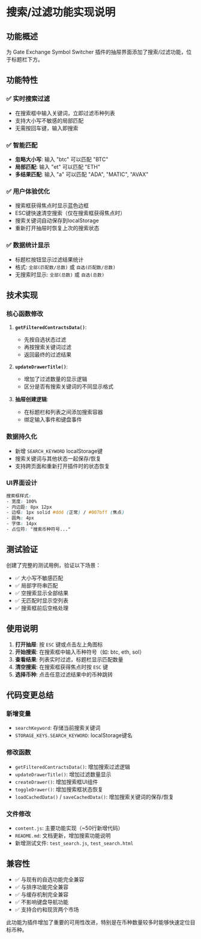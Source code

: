 # 搜索/过滤功能实现说明

## 功能概述

为 Gate Exchange Symbol Switcher 插件的抽屉界面添加了搜索/过滤功能，位于标题栏下方。

## 功能特性

### ✅ 实时搜索过滤
- 在搜索框中输入关键词，立即过滤币种列表
- 支持大小写不敏感的局部匹配
- 无需按回车键，输入即搜索

### ✅ 智能匹配
- **忽略大小写**: 输入 "btc" 可以匹配 "BTC"
- **局部匹配**: 输入 "et" 可以匹配 "ETH"
- **多结果匹配**: 输入 "a" 可以匹配 "ADA", "MATIC", "AVAX"

### ✅ 用户体验优化
- 搜索框获得焦点时显示蓝色边框
- ESC键快速清空搜索（仅在搜索框获得焦点时）
- 搜索关键词自动保存到localStorage
- 重新打开抽屉时恢复上次的搜索状态

### ✅ 数据统计显示
- 标题栏按钮显示过滤结果统计
- 格式: `全部(匹配数/总数)` 或 `自选(匹配数/总数)`
- 无搜索时显示: `全部(总数)` 或 `自选(总数)`

## 技术实现

### 核心函数修改

1. **`getFilteredContractsData()`**: 
   - 先按自选状态过滤
   - 再按搜索关键词过滤
   - 返回最终的过滤结果

2. **`updateDrawerTitle()`**: 
   - 增加了过滤数量的显示逻辑
   - 区分是否有搜索关键词的不同显示格式

3. **抽屉创建逻辑**:
   - 在标题栏和列表之间添加搜索容器
   - 绑定输入事件和键盘事件

### 数据持久化

- 新增 `SEARCH_KEYWORD` localStorage键
- 搜索关键词与其他状态一起保存/恢复
- 支持跨页面和重新打开插件时的状态恢复

### UI界面设计

```css
搜索框样式:
- 宽度: 100%
- 内边距: 8px 12px
- 边框: 1px solid #ddd (正常) / #007bff (焦点)
- 圆角: 4px
- 字体: 14px
- 占位符: "搜索币种符号..."
```

## 测试验证

创建了完整的测试用例，验证以下场景：
- ✅ 大小写不敏感匹配
- ✅ 局部字符串匹配  
- ✅ 空搜索显示全部结果
- ✅ 无匹配时显示空列表
- ✅ 搜索框前后空格处理

## 使用说明

1. **打开抽屉**: 按 `ESC` 键或点击左上角图标
2. **开始搜索**: 在搜索框中输入币种符号（如: btc, eth, sol）
3. **查看结果**: 列表实时过滤，标题栏显示匹配数量
4. **清空搜索**: 在搜索框获得焦点时按 `ESC` 键
5. **选择币种**: 点击任意过滤结果中的币种跳转

## 代码变更总结

### 新增变量
- `searchKeyword`: 存储当前搜索关键词
- `STORAGE_KEYS.SEARCH_KEYWORD`: localStorage键名

### 修改函数
- `getFilteredContractsData()`: 增加搜索过滤逻辑
- `updateDrawerTitle()`: 增加过滤数量显示
- `createDrawer()`: 增加搜索框UI组件
- `toggleDrawer()`: 增加搜索框状态恢复
- `loadCachedData()` / `saveCachedData()`: 增加搜索关键词的保存/恢复

### 文件修改
- `content.js`: 主要功能实现（~50行新增代码）
- `README.md`: 文档更新，增加搜索功能说明
- 新增测试文件: `test_search.js`, `test_search.html`

## 兼容性

- ✅ 与现有的自选功能完全兼容
- ✅ 与排序功能完全兼容  
- ✅ 与缓存机制完全兼容
- ✅ 不影响键盘导航功能
- ✅ 支持合约和现货两个市场

此功能为插件增加了重要的可用性改进，特别是在币种数量较多时能够快速定位目标币种。